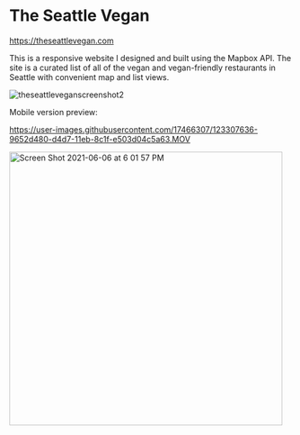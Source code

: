 # The Seattle Vegan

https://theseattlevegan.com

This is a responsive website I designed and built using the Mapbox API. The site is a curated list of all of the vegan and vegan-friendly restaurants in Seattle with convenient map and list views.

![theseattleveganscreenshot2](https://user-images.githubusercontent.com/17466307/120946309-ddc41d00-c6f0-11eb-9aa6-2911d0164e22.png)

Mobile version preview: 

https://user-images.githubusercontent.com/17466307/123307636-9652d480-d4d7-11eb-8c1f-e503d04c5a63.MOV

<img width="486" alt="Screen Shot 2021-06-06 at 6 01 57 PM" src="https://user-images.githubusercontent.com/17466307/120946431-562ade00-c6f1-11eb-9aea-b3e742ba17ad.png">
